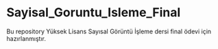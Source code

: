 # Sayisal_Goruntu_Isleme_Final
Bu repository Yüksek Lisans Sayısal Görüntü İşleme dersi final ödevi için hazırlanmıştır.
